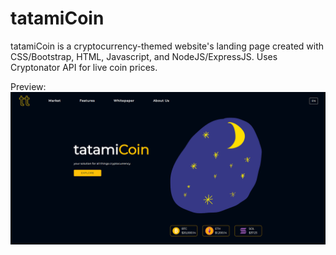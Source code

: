 # tatamiCoin
tatamiCoin is a cryptocurrency-themed website's landing page created with CSS/Bootstrap, HTML, Javascript, and NodeJS/ExpressJS. Uses Cryptonator API for live coin prices.

Preview: ![preview](public/imgs/tcPreview.PNG)
